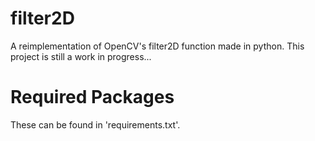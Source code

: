 # filter2D

A reimplementation of OpenCV's filter2D function made in python. This project is still a work in progress...

# Required Packages

These can be found in 'requirements.txt'.
